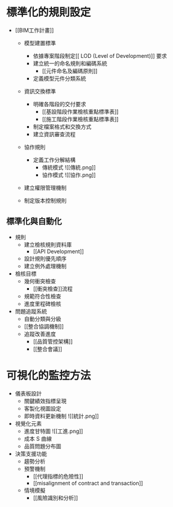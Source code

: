 # 標準化的規則設定
- [[BIM工作計畫]]
	- 模型建置標準
		- 依據專案階段制定[[ LOD (Level of Development)]] 要求
		- 建立統一的命名規則和編碼系統
			- [[元件命名及編碼原則]]
		- 定義模型元件分類系統
		
	- 資訊交換標準
	    - 明確各階段的交付要求
		    - [[基設階段作業檢核重點標準表]]
		    - [[施工階段作業檢核重點標準表]]
	    - 制定檔案格式和交換方式
	    - 建立資訊審查流程
	- 協作規則
	    - 定義工作分解結構
		    - 傳統模式
		    ![[傳統.png]]
		    - 協作模式
		    ![[協作.png]]
    - 建立權限管理機制
    - 制定版本控制規則
## 標準化與自動化
- 規則
    - 建立檢核規則資料庫
	    - [[API Development]]
    - 設計規則優先順序
    - 建立例外處理機制
- 檢核目標
    - 幾何衝突檢查
	    - [[衝突檢查]]流程
    - 規範符合性檢查
    - 進度里程碑檢核
- 問題追蹤系統
    - 自動分類與分級
    - [[整合協調機制]]
    - 追蹤改善進度
	    - [[品質管控架構]]
	    - [[整合會議]]

# 可視化的監控方法
- 儀表板設計
    - 關鍵績效指標呈現
    - 客製化視圖設定
    - 即時資料更新機制
![[統計.png]]
- 視覺化元素
    - 進度甘特圖
![[工進.png]]
    - 成本 S 曲線
    - 品質問題分布圖
- 決策支援功能
    - 趨勢分析
    - 預警機制
	    - [[代理指標的危險性]]
	    - [[misalignment of contract and transaction]]
    - 情境模擬
		- [[風險識別和分析]]



 